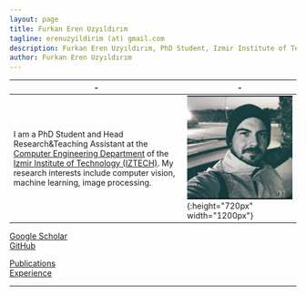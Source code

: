 ```yaml
---
layout: page
title: Furkan Eren Uzyıldırım
tagline: erenuzyildirim (at) gmail.com
description: Furkan Eren Uzyıldırım, PhD Student, Izmir Institute of Technology
author: Furkan Eren Uzyıldırım
---
```


| - | - |
|---|---|
| I am a PhD Student and Head Research&Teaching Assistant at the [Computer Engineering Department](https://ceng.iyte.edu.tr) of the [Izmir Institute of Technology (IZTECH)](https://ceng.iyte.edu.tr). My research interests include computer vision, machine learning, image processing.| ![](/image/headshot.png){:height="720px" width="1200px"} |

[Google Scholar](https://scholar.google.com.tr/citations?user=cYWJfPoAAAAJ&hl=en)  
[GitHub](https://github.com/erenuzyildirim)  

[Publications](https://erenuzyildirim.github.io/index.html)  
[Experience](https://erenuzyildirim.github.io/experience.html)  

---



